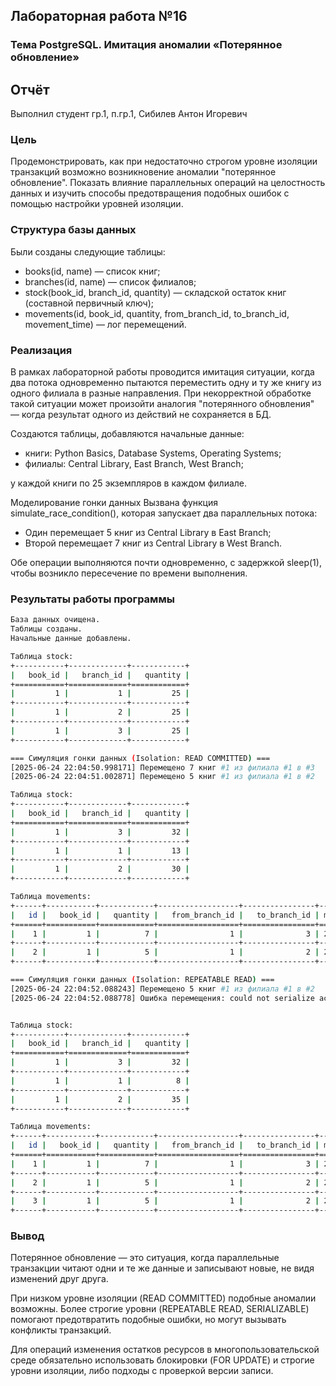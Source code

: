 ## Лабораторная работа №16

### Тема PostgreSQL. Имитация аномалии «Потерянное обновление»

## Отчёт
Выполнил студент гр.1, п.гр.1, Сибилев Антон Игоревич

### Цель

Продемонстрировать, как при недостаточно строгом уровне изоляции транзакций возможно возникновение аномалии "потерянное обновление". Показать влияние параллельных операций на целостность данных и изучить способы предотвращения подобных ошибок с помощью настройки уровней изоляции.

### Структура базы данных
Были созданы следующие таблицы:
* books(id, name) — список книг;
* branches(id, name) — список филиалов;
* stock(book_id, branch_id, quantity) — складской остаток книг (составной первичный ключ);
* movements(id, book_id, quantity, from_branch_id, to_branch_id, movement_time) — лог перемещений.


### Реализация
В рамках лабораторной работы проводится имитация ситуации, когда два потока одновременно пытаются переместить одну и ту же книгу из одного филиала в разные направления. При некорректной обработке такой ситуации может произойти аналогия "потерянного обновления" — когда результат одного из действий не сохраняется в БД.

Создаются таблицы, добавляются начальные данные:
* книги: Python Basics, Database Systems, Operating Systems;
* филиалы: Central Library, East Branch, West Branch;

у каждой книги по 25 экземпляров в каждом филиале.

Моделирование гонки данных
Вызвана функция simulate_race_condition(), которая запускает два параллельных потока:

* Один перемещает 5 книг из Central Library в East Branch;
* Второй перемещает 7 книг из Central Library в West Branch.

Обе операции выполняются почти одновременно, с задержкой sleep(1), чтобы возникло пересечение по времени выполнения.

### Результаты работы программы
```bash
База данных очищена.
Таблицы созданы.
Начальные данные добавлены.

Таблица stock:
+-----------+-------------+------------+
|   book_id |   branch_id |   quantity |
+===========+=============+============+
|         1 |           1 |         25 |
+-----------+-------------+------------+
|         1 |           2 |         25 |
+-----------+-------------+------------+
|         1 |           3 |         25 |
+-----------+-------------+------------+

=== Симуляция гонки данных (Isolation: READ COMMITTED) ===
[2025-06-24 22:04:50.998171] Перемещено 7 книг #1 из филиала #1 в #3
[2025-06-24 22:04:51.002871] Перемещено 5 книг #1 из филиала #1 в #2

Таблица stock:
+-----------+-------------+------------+
|   book_id |   branch_id |   quantity |
+===========+=============+============+
|         1 |           3 |         32 |
+-----------+-------------+------------+
|         1 |           1 |         13 |
+-----------+-------------+------------+
|         1 |           2 |         30 |
+-----------+-------------+------------+

Таблица movements:
+------+-----------+------------+------------------+----------------+----------------------------+
|   id |   book_id |   quantity |   from_branch_id |   to_branch_id | movement_time              |
+======+===========+============+==================+================+============================+
|    1 |         1 |          7 |                1 |              3 | 2025-06-24 19:04:49.985095 |
+------+-----------+------------+------------------+----------------+----------------------------+
|    2 |         1 |          5 |                1 |              2 | 2025-06-24 19:04:49.994248 |
+------+-----------+------------+------------------+----------------+----------------------------+

=== Симуляция гонки данных (Isolation: REPEATABLE READ) ===
[2025-06-24 22:04:52.088243] Перемещено 5 книг #1 из филиала #1 в #2
[2025-06-24 22:04:52.088778] Ошибка перемещения: could not serialize access due to concurrent update


Таблица stock:
+-----------+-------------+------------+
|   book_id |   branch_id |   quantity |
+===========+=============+============+
|         1 |           3 |         32 |
+-----------+-------------+------------+
|         1 |           1 |          8 |
+-----------+-------------+------------+
|         1 |           2 |         35 |
+-----------+-------------+------------+

Таблица movements:
+------+-----------+------------+------------------+----------------+----------------------------+
|   id |   book_id |   quantity |   from_branch_id |   to_branch_id | movement_time              |
+======+===========+============+==================+================+============================+
|    1 |         1 |          7 |                1 |              3 | 2025-06-24 19:04:49.985095 |
+------+-----------+------------+------------------+----------------+----------------------------+
|    2 |         1 |          5 |                1 |              2 | 2025-06-24 19:04:49.994248 |
+------+-----------+------------+------------------+----------------+----------------------------+
|    3 |         1 |          5 |                1 |              2 | 2025-06-24 19:04:51.075458 |
+------+-----------+------------+------------------+----------------+----------------------------+
```

### Вывод
Потерянное обновление — это ситуация, когда параллельные транзакции читают одни и те же данные и записывают новые, не видя изменений друг друга.

При низком уровне изоляции (READ COMMITTED) подобные аномалии возможны.
Более строгие уровни (REPEATABLE READ, SERIALIZABLE) помогают предотвратить подобные ошибки, но могут вызывать конфликты транзакций.

Для операций изменения остатков ресурсов в многопользовательской среде обязательно использовать блокировки (FOR UPDATE) и строгие уровни изоляции, либо подходы с проверкой версии записи.
